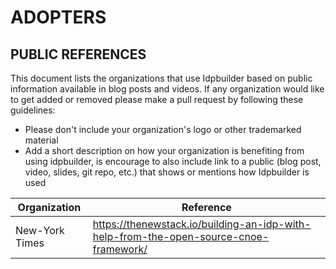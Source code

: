 ADOPTERS
========

PUBLIC REFERENCES
-----------------

This document lists the organizations that use Idpbuilder based on public information available in blog posts and videos.
If any organization would like to get added or removed please make a pull request by following these guidelines:

* Please don't include your organization's logo or other trademarked material
* Add a short description on how your organization is benefiting from using idpbuilder,  is encourage to also include link to a public (blog post, video, slides, git repo, etc.) that shows or mentions how Idpbuilder is used

| Organization   | Reference                                                                           |
|----------------|-------------------------------------------------------------------------------------|
| New-York Times | <https://thenewstack.io/building-an-idp-with-help-from-the-open-source-cnoe-framework/>                                   |